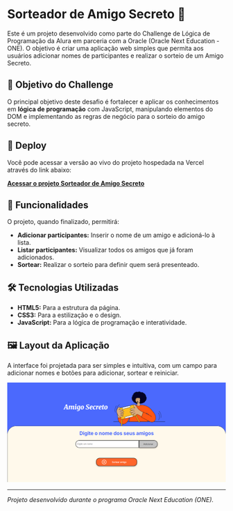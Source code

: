 # Sorteador de Amigo Secreto 🎁

Este é um projeto desenvolvido como parte do Challenge de Lógica de Programação da Alura em parceria com a Oracle (Oracle Next Education - ONE). O objetivo é criar uma aplicação web simples que permita aos usuários adicionar nomes de participantes e realizar o sorteio de um Amigo Secreto.

## 🎯 Objetivo do Challenge

O principal objetivo deste desafio é fortalecer e aplicar os conhecimentos em **lógica de programação** com JavaScript, manipulando elementos do DOM e implementando as regras de negócio para o sorteio do amigo secreto.

## 🚀 Deploy

Você pode acessar a versão ao vivo do projeto hospedada na Vercel através do link abaixo:

**[Acessar o projeto Sorteador de Amigo Secreto](https://challenge-amigo-secreto-ten-ebon.vercel.app/)**

## 🚀 Funcionalidades

O projeto, quando finalizado, permitirá:

-   **Adicionar participantes:** Inserir o nome de um amigo e adicioná-lo à lista.
-   **Listar participantes:** Visualizar todos os amigos que já foram adicionados.
-   **Sortear:** Realizar o sorteio para definir quem será presenteado.

## 🛠️ Tecnologias Utilizadas

-   **HTML5:** Para a estrutura da página.
-   **CSS3:** Para a estilização e o design.
-   **JavaScript:** Para a lógica de programação e interatividade.

## 🖼️ Layout da Aplicação

A interface foi projetada para ser simples e intuitiva, com um campo para adicionar nomes e botões para adicionar, sortear e reiniciar.

![secret-friend-img](./img/secret-friend-img.png)

---
*Projeto desenvolvido durante o programa Oracle Next Education (ONE).*

